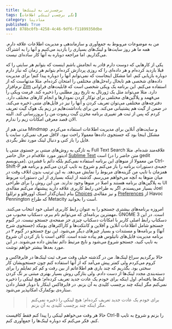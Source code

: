 ```yaml
---
title: برچسب‌زنی به لینک‌ها
tags: [تگ, برچسب, لینک, اطلاعات]
category: متادیتا
published: True
uuid: 878bc0fb-4258-4c46-9df6-f11899350dbe
---
```


من به موضوعات مروبوط به جمع‌آوری و سازماندهی و مدیریت اطلاعات علاقه دارم. همه ما هر روز سایت‌ها و لینک‌های بسیاری را بازدید می‌کنیم و آنها را به اشتراک می‌گذاریم. اما مراجعه دوباره به آنها کار ساده‌ای نیست.

یکی از کارهایی که دوست دارم قادر به انجامش باشم اینست که بتوانم هر سایتی را که قبلا بازدید کرده‌ام و هر داده‌ای را که روزی پردازش کرده‌ام بتوانم هر زمان که نیاز دارم دوباره بازیابی کنم. اما مشکل اینجاست که نمی‌توانم آنها را دوباره پیدا کنم! برای مدیریت داده‌های شخصی هم تابحال راه‌حل‌های مختلفی را امتحان کرده‌ام. مثلا مدتهاست که از نرم‌افزار [Zim](http://zim-wiki.org/) استفاده می‌کنم. این برنامه یک ویکی شخصی است که قابلیت‌های فراوانی دارد. مثلا می‌تواند مثل یک ژورنال به تاریخ روز مطلبی را ذخیره کند. فرمت ویکی را می‌فهمد و پلاگین‌های مختلفی برای توکار کردن نمودارها و انجام کارهای مختلف دارد. دفترچه‌های مختلفی می‌توان تعریف کردن و آنها را نیز در فایل‌های متنی ذخیره می‌کند. در ضمن از گیت هم پشتیبانی می‌کند. من برای یادداشت‌هایم در زیم یک هوک گیت تعریف کردم که پس از ثبت هر تغییری برنامه مخزن گیت ریموت من را بروزرسانی کند. البته الان قصد معرفی امکانات زیم را ندارم.

مدتی هم از Mindmap و سایت‌های آنلاین برای مدیریت اطلاعات استفاده می‌کردم. مشکل اینجا بود که جستجوی داده‌ها معمولا راحت نبود. لااقل صرف نمی‌کرد سایت یا فایل را باز کنی و دنبال لینک مورد نظر بگردی.

به تازگی به روش‌های مبتنی بر جستوی متنی یا Full Text Search علاقه‌مند شده‌ام. مثلا ادیتور مورد علاقه‌ام در حال حاضر [Sublime Text](https://www.sublimetext.com/) است (متن حاضر را در gedit می‌نویسم). من معمولا از منوهای این برنامه استفاده نمی‌کنم بلکه دائم با فشردن Ctrl-Shift-P جعبه‌ی دستورات برنامه را باز می‌کنم و شروع به تایپ کردن می‌کنم و برنامه هم همزمان با تایپ من گزینه‌های مربوط را نمایش می‌دهد. به این ترتیب بدون اتلاف وقت در میان منوها به آنچه می‌خواهم می‌رسم. گذشته از اینکه بسیاری از این دستورات مربوط به پلاگین‌های برنامه هستند و اصلا در منوها وجود ندارند. من این روش را برای طراحی UI بسیار می‌پسندم. اگر به طراحی رابط کاربری علاقه دارید پیشنهاد می‌کنم مقاله‌ی Joel (بنیان‌گذار استک اوورفلو و ترللو) بنام [Choices](http://www.joelonsoftware.com/uibook/chapters/fog0000000059.html) و نیز مقاله‌ی [Preferences](http://ometer.com/preferences.html) از Havoc Pennington که طراح Metacity است را بخوانید.

امروزه برنامه‌های بیشتری جستجو را به عنوان رابط کاربری اصلی خود انتخاب می‌کنند. مهمترین برنامه‌ای که می‌توانم نام ببرم، دسکتاپ محبوب من، GNOME 3 است. در این دسکتاپ رابط اصلی کاربر با امکانات دسکتاپ چیزی جز صفحه‌ی جستجو نیست. در گنوم جستجو شامل اطلاعات آنلاین و آفلاین و کانتکت‌ها و کاراکترهای یونیکد (جستجوی شرح آنها) و برنامه‌ها و مستندات و بسیار چیزهای دیگر می‌شود. این نوع جستجو در گنوم ۳ در برنامه مدیریت فایل‌های ناتیلوس هم پیاده شده است. کافی است با باز کردن آن شروع به تایپ کنید، جستجو شروع می‌شود و نایج مرتبط دائم نمایش داده می‌شوند. در این مورد بعدها بیشتر خواهم نوشت.

حالا برگردیم سراغ لینک‌ها. من در گذشته خیلی وقت صرف ثبت لینک‌ها در فایرفاکس و کروم می‌کردم ولی کمتر پیش می‌آمد که از آنها استفاده کنم چون جستجویشان کار سختی بود. بگذریم که چند باری هم اطلاعاتم از بین رفت و کم کم تمایلم را برای دسته‌بندی مجدد لینک‌ها از دست دادم. ولی بتازگی روش بسیار بهتری مبتنی بر تگ کردن لینک‌ها یافته‌ام. اول اینکه برای خودم یک عادت جدید تعریف کرده‌ام؛ هیچ لینکی را ذخیره نمی‌کنم مگر اینکه چند برچسب کلیدی به آن بزنم. در فایرفاکس اینکار با دوبار فشار دادن ستاره‌ی بوکمارک امکانپذیر می‌شود.

>> برای خودم یک عادت جدید تعریف کرده‌ام؛ هیچ لینکی را ذخیره نمی‌کنم مگر اینکه چند برچسب کلیدی به آن بزنم.

حالا هر وقت می‌خواهم لینکی را پیدا کنم فقط کافیست Ctrl-B را بزنم و شروع به تایپ کنم. فکر می‌کنم که دوباره لینک‌ها را جمع‌آوری کنم.
